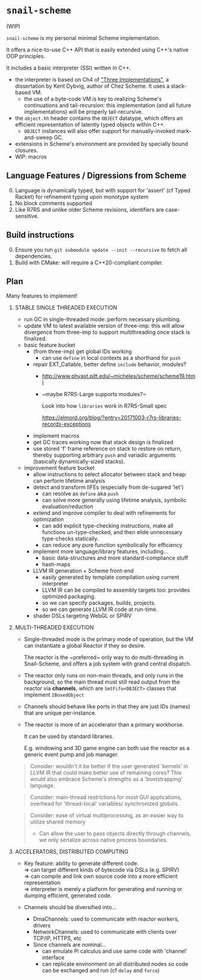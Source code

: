 # `snail-scheme`

(WIP)

`snail-scheme` is my personal minimal Scheme implementation.

It offers a nice-to-use C++ API that is easily extended using C++'s native OOP
principles.

It includes a basic interpreter (SSI) written in C++.
- the interpreter is based on Ch4 of ["Three Implementations"](/doc/three-imp.pdf), a dissertation by Kent Dybvig, author of Chez Scheme. It uses a stack-based VM.
  - the use of a byte-code VM is key to realizing Scheme's continuations and 
    tail-recursion: this implementation (and all future implementations) will be 
    properly tail-recursive.
- the `object.hh` header contains the `OBJECT` datatype, which offers an efficient representation of latently typed objects within C++.
  - `OBJECT` instances will also offer support for manually-invoked mark-and-sweep GC.
- extensions in Scheme's environment are provided by specially bound closures.
- WIP: macros

## Language Features / Digressions from Scheme

0.  Language is dynamically typed, but with support for 'assert' (cf Typed Racket) for refinement typing upon monotype system
1.  No block comments supported
2.  Like R7RS and unlike older Scheme revisions, identifiers are case-sensitive.

## Build instructions

0.  Ensure you run `git submodule update --init --recursive` to fetch all dependencies.
1.  Build with CMake: will require a C++20-compliant compiler.

## Plan

Many features to implement!

1.  STABLE SINGLE THREADED EXECUTION

    -   run GC in single-threaded mode: perform necessary plumbing.
    -   update VM to latest available version of three-imp: this will allow 
        divergence from three-imp to support multithreading once stack is finalized.
    -   basic feature bucket
        -   (from three-imp) get global IDs working
            -   can use `define` in local contexts as a shorthand for `push`
        -   repair EXT_Callable, better define `include` behavior, modules?
            -   http://www.phyast.pitt.edu/~micheles/scheme/scheme19.html
            -   ~maybe R7RS-Large supports modules?~
            
                Look into how `libraries` work in R7RS-Small spec

                https://elmord.org/blog/?entry=20171003-r7rs-libraries-records-exceptions
        -   implement macros
        -   get GC traces working now that stack design is finalized
        -   use stored 'f' frame reference on stack to restore on return,
            thereby supporting arbitrary `push` and variadic arguments
            (basically dynamically-sized stacks).
    -   improvement feature bucket
        -   allow instructions to select allocator between stack and heap:
            can perform lifetime analysis
        -   detect and transform IIFEs (especially from de-sugared 'let')
            -   can resolve as `define` aka `push`
            -   can solve more generally using lifetime analysis, symbolic 
                evaluation/reduction
        -   extend and improve compiler to deal with refinements for 
            optimization
            -   can add explicit type-checking instructions, make all 
                functions un-type-checked, and then elide unnecessary 
                type-checks statically.
            -   can reduce any pure function symbolically for efficiency
        -   implement more language/library features, including...
            -   basic data-structures and more standard-compliance stuff
            -   hash-maps
        -   LLVM IR generation + Scheme front-end
            -   easily generated by template compilation using current interpreter
            -   LLVM IR can be compiled to assembly targets too: provides optimized packaging.
            -   so we can specify packages, builds, projects.
            -   so we can generate LLVM IR code at run-time.
        -   shader DSLs targeting WebGL or SPIRV
        
2.  MULTI-THREADED EXECUTION

    -   Single-threaded mode is the primary mode of operation, but the VM can
        instantiate a global Reactor if they so desire.

        The reactor is the ~preferred~ only way to do multi-threading in 
        Snail-Scheme, and offers a job system with grand central dispatch.
    
    -   The reactor only runs on non-main threads, and only runs in the background,
        so the main thread must still read output from the reactor via **channels**,
        which are `SmtFifo<OBJECT>` classes that implement `IBoxedObject`

    -   Channels should behave like ports in that they are just IDs (names) that are
        unique per-instance.

    -   The reactor is more of an accelerator than a primary workhorse.
    
        It can be used by standard libraries.

        E.g. windowing and 3D game engine can both use the reactor as a generic
        event pump and job manager.
    
    >   Consider: wouldn't it be better if the user generated 'kernels' in LLVM IR
    >   that could make better use of remaining cores?
    >   This would also embrace Scheme's strengths as a 'bootstrapping' language.

    >   Consider: main-thread restrictions for most GUI applications, overhead for 'thread-local' variables/
    >   synchronized globals.

    >   Consider: ease of virtual multiprocessing, as an easier way to utilize shared memory
    >   -   Can allow the user to pass objects directly through channels, we only serialize across native process boundaries.
    
3.  ACCELERATORS, DISTRIBUTED COMPUTING

    -   Key feature: ability to generate different code. <br/>
        => can target different kinds of bytecode via DSLs (e.g. SPIRV) <br/>
        => can compile and link own source code into a more efficient representation <br/>
        => interpreter is merely a platform for generating and running or dumping efficient, generated code.

    -   Channels should be diversified into...
        -   DmaChannels: used to communicate with reactor workers, drivers
        -   NetworkChannels: used to communicate with clients over TCP/IP, HTTPS, etc
        -   Since channels are nominal...
            -   can emulate Pi calculus and use same code with 'channel' interface
            -   can replicate environment on all distributed nodes so code can be 
                exchanged and run (cf `delay` and `force`)
